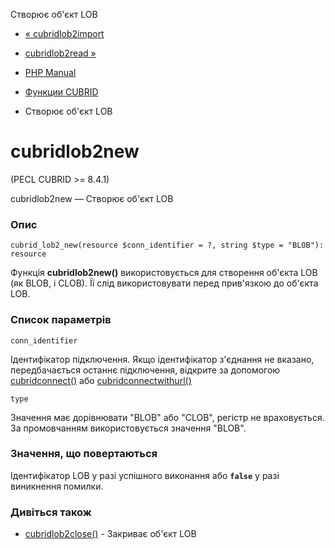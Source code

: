 Створює об'єкт LOB

-   [« cubridlob2import](function.cubrid-lob2-import.html)
    
-   [cubridlob2read »](function.cubrid-lob2-read.html)
    
-   [PHP Manual](index.html)
    
-   [Функции CUBRID](ref.cubrid.html)
    
-   Створює об'єкт LOB
    

# cubridlob2new

(PECL CUBRID >= 8.4.1)

cubridlob2new — Створює об'єкт LOB

### Опис

```methodsynopsis
cubrid_lob2_new(resource $conn_identifier = ?, string $type = "BLOB"): resource
```

Функція **cubridlob2new()** використовується для створення об'єкта LOB (як BLOB, і CLOB). Її слід використовувати перед прив'язкою до об'єкта LOB.

### Список параметрів

`conn_identifier`

Ідентифікатор підключення. Якщо ідентифікатор з'єднання не вказано, передбачається останнє підключення, відкрите за допомогою [cubridconnect()](function.cubrid-connect.html) або [cubridconnectwithurl()](function.cubrid-connect-with-url.html)

`type`

Значення має дорівнювати "BLOB" або "CLOB", регістр не враховується. За промовчанням використовується значення "BLOB".

### Значення, що повертаються

Ідентифікатор LOB у разі успішного виконання або **`false`** у разі виникнення помилки.

### Дивіться також

-   [cubridlob2close()](function.cubrid-lob2-close.html) - Закриває об'єкт LOB